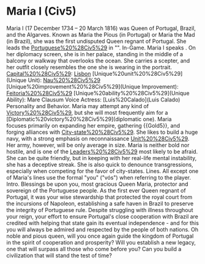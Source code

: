 # Maria I (Civ5)

Maria I (17 December 1734 – 20 March 1816) was Queen of Portugal, Brazil, and the Algarves. Known as Maria the Pious (in Portugal) or Maria the Mad (in Brazil), she was the first undisputed Queen regnant of Portugal. She leads the [Portuguese%20%28Civ5%29](Portuguese) in "".
In-Game.
Maria I speaks . On her diplomacy screen, she is in her palace, standing in the middle of a balcony or walkway that overlooks the ocean. She carries a scepter, and her outfit closely resembles the one she is wearing in the portrait.
[Capital%20%28Civ5%29](Capital): [Lisbon](Lisbon)
[Unique%20unit%20%28Civ5%29](Unique Unit): [Nau%20%28Civ5%29](Nau)
[Unique%20improvement%20%28Civ5%29](Unique Improvement): [Feitoria%20%28Civ5%29](Feitoria)
[Unique%20ability%20%28Civ5%29](Unique Ability): Mare Clausum
Voice Actress: [Luis%20Calado](Luis Calado)
Personality and Behavior.
Maria may attempt any kind of [Victory%20%28Civ5%29](victory), but she will most frequently aim for a [Diplomatic%20victory%20%28Civ5%29](diplomatic one).
Maria focuses primarily on expanding her empire, gathering {{Gold5}}, and forging alliances with [City-state%20%28Civ5%29](city-states). She likes to build a huge navy, with a strong emphasis on reconnaissance [Unit%20%28Civ5%29](units). Her army, however, will be only average in size.
Maria is neither bold nor hostile, and is one of the [Leaders%20%28Civ5%29](leaders) most likely to be afraid. She can be quite friendly, but in keeping with her real-life mental instability, she has a deceptive streak. She is also quick to denounce transgressions, especially when competing for the favor of city-states.
Lines.
All except one of Maria's lines use the formal "you" ("vós") when referring to the player.
Intro.
Blessings be upon you, most gracious Queen Maria, protector and sovereign of the Portuguese people. As the first ever Queen regnant of Portugal, it was your wise stewardship that protected the royal court from the incursions of Napoleon, establishing a safe haven in Brazil to preserve the integrity of Portuguese rule. Despite struggling with illness throughout your reign, your effort to ensure Portugal's close cooperation with Brazil are credited with helping that state gain its eventual independence - and for this you will always be admired and respected by the people of both nations.
Oh noble and pious queen, will you once again guide the kingdom of Portugal in the spirit of cooperation and prosperity? Will you establish a new legacy, one that will surpass all those who come before you? Can you build a civilization that will stand the test of time?